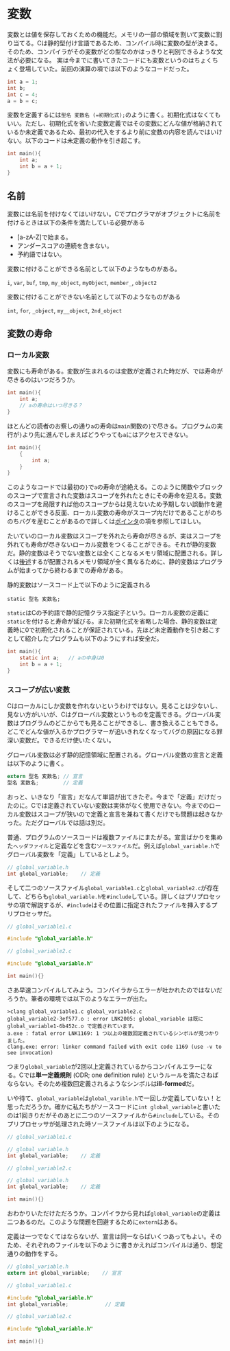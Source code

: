 # 変数

変数とは値を保存しておくための機能だ。メモリの一部の領域を割いて変数に割り当てる。Cは静的型付け言語であるため、コンパイル時に変数の型が決まる。そのため、コンパイラがその変数がどの型なのかはっきりと判別できるような文法が必要になる。
実は今までに書いてきたコードにも変数というのはちょくちょく登場していた。前回の演算の項では以下のようなコードだった。

```c
int a = 1;
int b;
int c = 4;
a = b = c;
```

変数を定義するには`型名 変数名 (=初期化式);`のように書く。初期化式はなくてもいい。ただし、初期化式を省いた変数定義ではその変数にどんな値が格納されているか未定義であるため、最初の代入をするより前に変数の内容を読んではいけない。以下のコードは未定義の動作を引き起こす。

```c
int main(){
    int a;
    int b = a + 1;
}
```

## 名前

変数には名前を付けなくてはいけない。Cでプログラマがオブジェクトに名前を付けるときは以下の条件を満たしている必要がある

- [a-zA-Z]で始まる。
- アンダースコアの連続を含まない。
- 予約語ではない。

変数に付けることができる名前として以下のようなものがある。

`i`, `var`, `buf`, `tmp`, `my_object`, `myObject`, `member_`, `object2`

変数に付けることができない名前として以下のようなものがある

`int`, `for`, `_object`, `my__object`, `2nd_object`

## 変数の寿命

### ローカル変数

変数にも寿命がある。変数が生まれるのは変数が定義された時だが、では寿命が尽きるのはいつだろうか。

```c
int main(){
    int a;
    // aの寿命はいつ尽きる？
}

```

ほとんどの読者のお察しの通り`a`の寿命は`main`関数の`}`で尽きる。プログラムの実行が`}`より先に進んでしまえばどうやっても`a`にはアクセスできない。

```c
int main(){
    {
        int a;
    }
}
```

このようなコードでは最初の`}`で`a`の寿命が途絶える。このように関数やブロックのスコープで宣言された変数はスコープを外れたときにその寿命を迎える。変数のスコープを局限すれば他のスコープからは見えないため予期しない誤動作を避けることができる反面、ローカル変数の寿命がスコープ内だけであることがのちのちバグを産むことがあるので詳しくは[ポインタ](17_pointer.md)の項を参照してほしい。

たいていのローカル変数はスコープを外れたら寿命が尽きるが、実はスコープを外れても寿命が尽きないローカル変数をつくることができる。それが静的変数だ。静的変数はそうでない変数とは全くことなるメモリ領域に配置される。詳しくは[後述](#記憶領域)するが配置されるメモリ領域が全く異なるために、静的変数はプログラムが始まってから終わるまでの寿命がある。

静的変数はソースコード上で以下のように定義される

```
static 型名 変数名;
```

`static`はCの予約語で静的記憶クラス指定子という。ローカル変数の定義に`static`を付けると寿命が延びる。また初期化式を省略した場合、静的変数は定義時に0で初期化されることが保証されている。先ほど未定義動作を引き起こすとして紹介したプログラムも以下のようにすれば安全だ。

```c
int main(){
    static int a;   // aの中身は0
    int b = a + 1;
}
```

### スコープが広い変数

Cはローカルにしか変数を作れないというわけではない。見ることは少ないし、見ない方がいいが、Cはグローバル変数というものを定義できる。グローバル変数はプログラムのどこからでも見ることができるし、書き換えることもできる。どこでどんな値が入るかプログラマーが追いきれなくなってバグの原因になる罪深い変数だ。できるだけ使いたくない。

グローバル変数は必ず静的記憶領域に配置される。グローバル変数の宣言と定義は以下のように書く。

```c
extern 型名 変数名; // 宣言
型名 変数名;        // 定義
```

おっと、いきなり「宣言」だなんて単語が出てきたぞ。今まで「定義」だけだったのに。Cでは定義されていない変数は実体がなく使用できない。今までのローカル変数はスコープが狭いので定義と宣言を兼ねて書くだけでも問題は起きなかった。ただグローバルでは話は別だ。

普通、プログラムのソースコードは複数ファイルにまたがる。宣言ばかりを集めた`ヘッダファイル`と定義などを含む`ソースファイル`だ。例えば`global_variable.h`でグローバル変数を「定義」しているとしよう。

```c
// global_variable.h
int global_variable;    // 定義
```

そして二つのソースファイル`global_variable1.c`と`global_variable2.c`が存在して、どちらも`global_variable.h`を`#include`している。詳しくはプリプロセッサの項で解説するが、`#include`はその位置に指定されたファイルを挿入するプリプロセッサだ。

```c
// global_variable1.c

#include "global_variable.h"

```

```c
// global_variable2.c

#include "global_variable.h"

int main(){}

```

さあ早速コンパイルしてみよう。コンパイラからエラーが吐かれたのではないだろうか。筆者の環境では以下のようなエラーが出た。

```
>clang global_variable1.c global_variable2.c
global_variable2-3ef577.o : error LNK2005: global_variable は既に global_variable1-6b452c.o で定義されています。
a.exe : fatal error LNK1169: 1 つ以上の複数回定義されているシンボルが見つかりました。
clang.exe: error: linker command failed with exit code 1169 (use -v to see invocation)
```

つまり`global_variable`が2回以上定義されているからコンパイルエラーになる。Cでは**単一定義規則** (ODR; one definition rule) というルールを満たさねばならない。そのため複数回定義されるようなシンボルは**ill-formed**だ。

いや待て、`global_variable`は`global_varible.h`で一回しか定義していない！と思っただろうか。確かに私たちがソースコードに`int global_variable`と書いたのは1回きりだがそのあとに二つのソースファイルから`#include`している。そのプリプロセッサが処理された時ソースファイルは以下のようになる。

```c
// global_variable1.c

// global_variable.h
int global_variable;    // 定義

```

```c
// global_variable2.c

// global_variable.h
int global_variable;    // 定義

int main(){}

```

おわかりいただけただろうか。コンパイラから見れば`global_variable`の定義は二つあるのだ。このような問題を回避するために`extern`はある。

定義は一つでなくてはならないが、宣言は同一ならばいくつあってもよい。そのため、それぞれのファイルを以下のように書きかえればコンパイルは通り、想定通りの動作をする。


```c
// global_variable.h
extern int global_variable;    // 宣言

```

```c
// global_variable1.c

#include "global_variable.h"
int global_variable;            // 定義

```

```c
// global_variable2.c

#include "global_variable.h"

int main(){}

```

